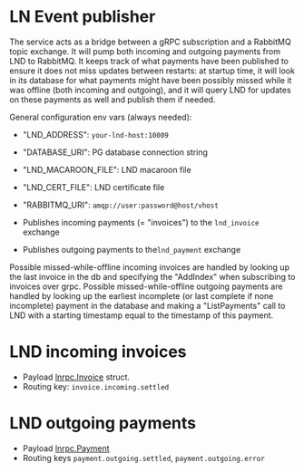 # LN Event publisher

The service acts as a bridge between a gRPC subscription and a RabbitMQ topic exchange. It will 
pump both incoming and outgoing payments from LND to RabbitMQ. It keeps track of what payments have
been published to ensure it does not miss updates between restarts: at startup time, it will look in its database for what payments 
might have been possibly missed while it was offline (both incoming and outgoing), and it will query LND for updates on these payments as well and publish them if needed.

General configuration env vars (always needed):
- "LND_ADDRESS": `your-lnd-host:10009`
- "DATABASE_URI": PG database connection string
- "LND_MACAROON_FILE": LND macaroon file
- "LND_CERT_FILE": LND certificate file
- "RABBITMQ_URI": `amqp://user:password@host/vhost`

- Publishes incoming payments (= "invoices") to the `lnd_invoice` exchange
- Publishes outgoing payments to the`lnd_payment` exchange

Possible missed-while-offline incoming invoices are handled by looking up the last invoice in the db and specifying the "AddIndex" when subscribing to invoices over grpc.
Possible missed-while-offline outgoing payments are handled by looking up the earliest incomplete (or last complete if none incomplete) payment in the database and making a "ListPayments" call to LND with a starting timestamp equal to the timestamp of this payment.
# LND incoming invoices
- Payload [lnrpc.Invoice](https://github.com/lightningnetwork/lnd/blob/master/lnrpc/lightning.pb.go#L11597) struct.
- Routing key: `invoice.incoming.settled`
# LND outgoing payments
- Payload [lnrpc.Payment](https://github.com/lightningnetwork/lnd/blob/master/lnrpc/lightning.pb.go#L12612)
- Routing keys `payment.outgoing.settled`, `payment.outgoing.error`